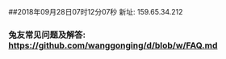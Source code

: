 ##2018年09月28日07时12分07秒 新址: 159.65.34.212
### 兔友常见问题及解答: https://github.com/wanggonging/d/blob/w/FAQ.md
